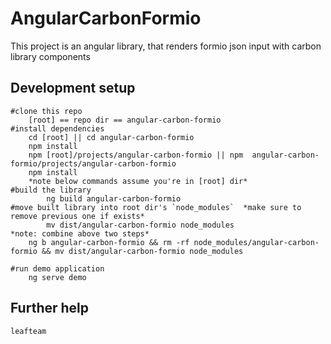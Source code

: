 # AngularCarbonFormio

This project is an angular library, that renders formio json input with carbon library components

## Development setup
```
#clone this repo 
	[root] == repo dir == angular-carbon-formio
#install dependencies
	cd [root] || cd angular-carbon-formio
	npm install
	npm [root]/projects/angular-carbon-formio || npm  angular-carbon-formio/projects/angular-carbon-formio
	npm install
	*note below commands assume you're in [root] dir*
#build the library
		ng build angular-carbon-formio
#move built library into root dir's `node_modules`  *make sure to remove previous one if exists*
		mv dist/angular-carbon-formio node_modules
*note: combine above two steps*
	ng b angular-carbon-formio && rm -rf node_modules/angular-carbon-formio && mv dist/angular-carbon-formio node_modules

#run demo application
	ng serve demo
```
## Further help

`leafteam`
